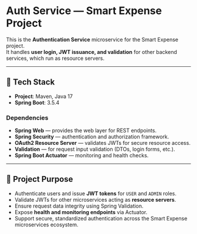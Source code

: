 # Auth Service — Smart Expense Project

This is the **Authentication Service** microservice for the Smart Expense project.  
It handles **user login, JWT issuance, and validation** for other backend services, which run as resource servers.

---

## 🚀 Tech Stack

- **Project**: Maven, Java 17
- **Spring Boot**: 3.5.4

### Dependencies
- **Spring Web** — provides the web layer for REST endpoints.
- **Spring Security** — authentication and authorization framework.
- **OAuth2 Resource Server** — validates JWTs for secure resource access.
- **Validation** — for request input validation (DTOs, login forms, etc.).
- **Spring Boot Actuator** — monitoring and health checks.

---

## 📂 Project Purpose
- Authenticate users and issue **JWT tokens** for `USER` and `ADMIN` roles.
- Validate JWTs for other microservices acting as **resource servers**.
- Ensure request data integrity using Spring Validation.
- Expose **health and monitoring endpoints** via Actuator.
- Support secure, standardized authentication across the Smart Expense microservices ecosystem.

